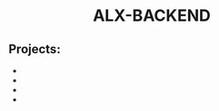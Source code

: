 <h1 align="center"><b>ALX-BACKEND</b></h1>

## Projects:

- **[]()**
- **[]()**
- **[]()**
- **[]()**
